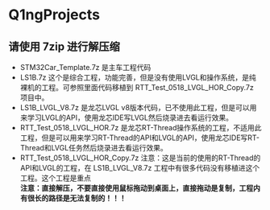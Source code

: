 # Q1ngProjects
## 请使用 7zip 进行解压缩
+ STM32Car_Template.7z               是主车工程代码
+ LS1B.7z                            这个是综合工程，功能完善，但是没有使用LVGL和操作系统，是纯裸机的工程。可参照里面代码移植到 RTT_Test_0518_LVGL_HOR_Copy.7z 项目中。
+ LS1B_LVGL_V8.7z                    是龙芯LVGL v8版本代码，已不使用此工程，但是可以用来学习LVGL的API，使用龙芯IDE写LVGL然后烧录进去看运行效果。
+ RTT_Test_0518_LVGL_HOR.7z          是龙芯RT-Thread操作系统的工程，不适用此工程，但是可以用来学习RT-Thread的API和LVGL的API，使用龙芯IDE写RT-Thread和LVGL任务然后烧录进去看运行效果。
+ RTT_Test_0518_LVGL_HOR_Copy.7z     注意：这是当前的使用的RT-Thread的API和LVGL的工程，在 LS1B_LVGL_V8.7z 工程中有很多代码没有移植进这个工程。这个工程是重点   
**注意：直接解压，不要直接使用鼠标拖动到桌面上，直接拖动是复制，工程内有很长的路径是无法复制的！！！**
